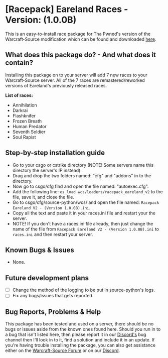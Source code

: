 # [Racepack] Eareland Races - Version: (1.0.0B)
This is an easy-to-install race package for Tha Pwned's version of the Warcraft-Source modification which can be found and downloaded [here](https://github.com/ThaPwned/WCS).


## What does this package do? - And what does it contain?
Installing this package on to your server will add 7 new races to your Warcraft-Source server.
All of the 7 races are remastered/reworked versions of Eareland's previously released races. 


**List of races:**
- Annihilation
- Darkrai
- Flashknifer
- Frozen Breath
- Human Predator
- Seventh Soldier
- Soul Rapist


## Step-by-step installation guide
- Go to your csgo or cstrike directory (NOTE! Some servers name this directory the server's IP instead).
- Drag and drop the two folders named: "cfg" and "addons" in to the directory.
- Now go to csgo/cfg find and open the file named: "autoexec.cfg".
- Add the following line: ```es_load wcs/loaders/racepack_eareland_v2``` to the file, save it, and close the file.
- Go to csgo/cfg/source-python/wcs/ and open the file named: ```Racepack Eareland V2 - (Version 1.0.0B).ini```.
- Copy all the text and paste it in your races.ini file and restart your the server.
- NOTE! If you don't have a races.ini file already, then just change the name of the file from ```Racepack Eareland V2 - (Version 1.0.0B).ini``` to ```races.ini``` and then restart your server.


## Known Bugs & Issues
- None.


## Future development plans
- [ ] Change the method of the logging to be put in source-python's logs.
- [ ] Fix any bugs/issues that gets reported.

## Bug Reports, Problems & Help
This package has been tested and used on a server, there should be no bugs or issues aside from the known ones found here.
Should you run in to a bug that isn't listed here, then please report it in our [Discord's](https://discord.gg/2DnAXkF) bug channel then I'll look in to it, find a solution and include it in an update.
If you're having trouble installing the package, you can also get assistance either on the [Warcraft-Source Forum](http://warcraft-source.com/) or on our [Discord](https://discord.gg/2DnAXkF).
